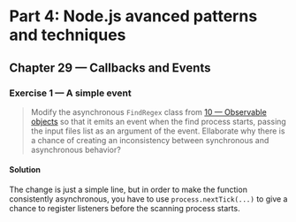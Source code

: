 # Part 4: Node.js avanced patterns and techniques
## Chapter 29 &mdash; Callbacks and Events
### Exercise 1 &mdash; A simple event
> Modify the asynchronous `FindRegex` class from [10 &mdash; Observable objects](./10-observable-objects/) so that it emits an event when the find process starts, passing the input files list as an argument of the event. Ellaborate why there is a chance of creating an inconsistency between synchronous and asynchronous behavior?

#### Solution

The change is just a simple line, but in order to make the function consistently asynchronous, you have to use `process.nextTick(...)` to give a chance to register listeners before the scanning process starts.